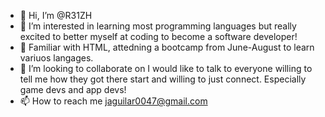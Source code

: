 - 👋 Hi, I’m @R31ZH
- 👀 I’m interested in learning most programming languages but really excited to better myself at coding to become a software developer!
- 🌱 Familiar with HTML, attedning a bootcamp from June-August to learn variuos langages.
- 💞️ I’m looking to collaborate on I would like to talk to everyone willing to tell me how they got there start and willing to just connect. Especially game devs and app devs!
- 📫 How to reach me jaguilar0047@gmail.com
<!---
R31ZH/R31ZH is a ✨ special ✨ repository because its `README.md` (this file) appears on your GitHub profile.
You can click the Preview link to take a look at your changes.
--->
